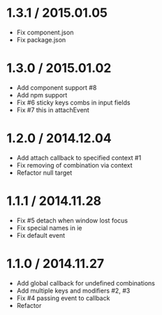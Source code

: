 # 1.3.1 / 2015.01.05

  * Fix component.json
  * Fix package.json

# 1.3.0 / 2015.01.02

  * Add component support #8
  * Add npm support
  * Fix #6 sticky keys combs in input fields
  * Fix #7 this in attachEvent

# 1.2.0 / 2014.12.04

  * Add attach callback to specified context #1
  * Fix removing of combination via context
  * Refactor null target

# 1.1.1 / 2014.11.28

  * Fix #5 detach when window lost focus
  * Fix special names in ie
  * Fix default event

# 1.1.0 / 2014.11.27

  * Add global callback for undefined combinations
  * Add multiple keys and modifiers #2, #3
  * Fix #4 passing event to callback
  * Refactor
